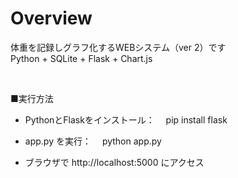 # Overview
体重を記録しグラフ化するWEBシステム（ver 2）です<br />
Python + SQLite + Flask + Chart.js

<br />

■実行方法
- PythonとFlaskをインストール：
　pip install flask

- app.py を実行：
　python app.py

- ブラウザで http://localhost:5000 にアクセス



